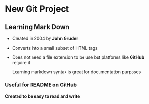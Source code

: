 # New Git Project
## Learning Mark Down
+ Created in 2004 by __John Gruder__
+ Converts into a small subset of HTML tags
+ Does not need a file extension to be use but platforms like **GitHub** require it

  Learning markdown syntax is great for documentation purposes
### Useful for README on GitHub
#### Created to be easy to read and write

